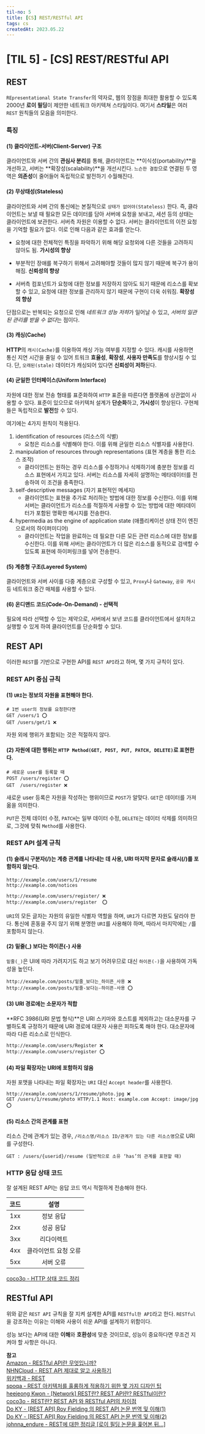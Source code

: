 ```yaml
---
til-no: 5
title: [CS] REST/RESTful API
tags: cs
createdAt: 2023.05.22
---
```


# [TIL 5] - [CS] REST/RESTful API

## REST

`REpresentational State Transfer`의 약자로, 웹의 장점을 최대한 활용할 수 있도록 2000년 **로이 필딩**이 제안한 네트워크 아키텍쳐 스타일이다. 여기서 **스타일**은 여러 `REST` 원칙들의 모음을 의미한다.

### 특징

#### (1) 클라이언트-서버(Client-Server) 구조

클라이언트와 서버 간의 **관심사 분리**를 통해, 클라이언트는 **이식성(portability)**을 개선하고, 서버는 **확장성(scalability)**을 개선시킨다. `느슨한 결합`으로 연결된 두 영역은 **의존성**이 줄어들어 독립적으로 발전하기 수월해진다.

#### (2) 무상태성(Stateless)

클라이언트와 서버 간의 통신에는 본질적으로 `상태가 없어야(Stateless)` 한다. 즉, 클라이언트는 보낼 때 필요한 모든 데이터를 담아 서버에 요청을 보내고, 세션 등의 상태는 클라이언트에 보관한다. 서버측 자원은 이용할 수 없다. 서버는 클라이언트의 이전 요청을 기억할 필요가 없다. 이로 인해 다음과 같은 효과를 얻는다.

- 요청에 대한 전체적인 특징을 파악하기 위해 해당 요청외에 다른 것들을 고려하지 않아도 됨. **가시성의 향상**

- 부분적인 장애를 복구하기 위해서 고려해야할 것들이 많지 않기 때문에 복구가 용이해짐. **신뢰성의 향상**

- 서버측 컴포넌트가 요청에 대한 정보를 저장하지 않아도 되기 때문에 리소스를 확보할 수 있고, 요청에 대한 정보를 관리하지 않기 때문에 구현이 더욱 쉬워짐. **확장성의 향상**

단점으로는 반복되는 요청으로 인해 *네트워크 성능 저하*가 일어날 수 있고, *서버의 일관된 관리를 받을 수 없다*는 점이다.

#### (3) 캐싱(Cache)

**HTTP**의 `캐시(Cache)`를 이용하여 캐싱 가능 여부를 지정할 수 있다. 캐시를 사용하면 통신 지연 시간을 줄일 수 있어 트워크 **효율성**, **확장성**, **사용자 만족도**를 향상시킬 수 있다. 단, `오래된(stale)` 데이터가 캐싱되어 있다면 **신뢰성이 저하**된다.

#### (4) 균일한 인터페이스(Uniform Interface)

자원에 대한 정보 전송 형태를 표준화하여 `HTTP` 표준을 따른다면 플랫폼에 상관없이 사용할 수 있다. 표준이 있으므로 아키텍처 설계가 **단순화**하고, **가시성**이 향상된다. 구현체들은 독립적으로 **발전**할 수 있다.

여기에는 4가지 원칙이 적용된다.

1. identification of resources (리소스의 식별)
   - 요청은 리소스를 식별해야 한다. 이를 위해 균일한 리소스 식별자를 사용한다.
2. manipulation of resources through representations (표현 계층을 통한 리소스 조작)
   - 클라이언트는 원하는 경우 리소스를 수정하거나 삭제하기에 충분한 정보를 리소스 표현에서 가지고 있다. 서버는 리소스를 자세히 설명하는 메타데이터를 전송하여 이 조건을 충족한다.
3. self-descriptive messages (자기 표현적인 메세지)
   - 클라이언트는 표현을 추가로 처리하는 방법에 대한 정보를 수신한다. 이를 위해 서버는 클라이언트가 리소스를 적절하게 사용할 수 있는 방법에 대한 메타데이터가 포함된 명확한 메시지를 전송한다.
4. hypermedia as the engine of application state (애플리케이션 상태 전이 엔진으로서의 하이퍼미디어)
   - 클라이언트는 작업을 완료하는 데 필요한 다른 모든 관련 리소스에 대한 정보를 수신한다. 이를 위해 서버는 클라이언트가 더 많은 리소스를 동적으로 검색할 수 있도록 표현에 하이퍼링크를 넣어 전송한다.

#### (5) 계층형 구조(Layered System)

클라이언트와 서버 사이를 다중 계층으로 구성할 수 있고, `Proxy`나 `Gateway`, `공유 캐시` 등 네트워크 중간 매체를 사용할 수 있다.

#### (6) 온디맨드 코드(Code-On-Demand) - 선택적

필요에 따라 선택할 수 있는 제약으로, 서버에서 보낸 코드를 클라이언트에서 설치하고 실행할 수 있게 하여 클라이언트를 단순화할 수 있다.

## REST API

이러한 `REST`를 기반으로 구현한 API를 `REST API`라고 하며, 몇 가지 규칙이 있다.

### REST API 중심 규칙

#### (1) `URI`는 **정보의 자원**을 표현해야 한다.

```shell
# 1번 user의 정보를 요청한다면
GET /users/1 ⭕
GET /users/get/1 ❌
```

자원 외에 행위가 포함되는 것은 적절하지 않다.

#### (2) **자원에 대한 행위**는 `HTTP Method(GET, POST, PUT, PATCH, DELETE)`로 표현한다.

```shell
# 새로운 user를 등록할 때
POST /users/register ⭕
GET  /users/register ❌
```

새로운 user 등록은 자원을 작성하는 행위이므로 `POST`가 알맞다. `GET`은 데이터를 가져옮을 의미한다.

`PUT`은 전체 데이터 수정, `PATCH`는 일부 데이터 수정, `DELETE`는 데이터 삭제를 의미하므로, 그것에 맞춰 `Method`를 사용한다.

### REST API 설계 규칙

#### (1) 슬래시 구분자(/)는 계층 관계를 나타내는 데 사용, URI 마지막 문자로 슬래시(/)를 포함하지 않는다.

```shell
http://example.com/users/1/resume
http://example.com/notices

http://example.com/users/register/ ❌
http://example.com/users/register  ⭕
```

`URI`의 모든 글자는 자원의 유일한 식별자 역할을 하며, `URI`가 다르면 자원도 달라야 한다. 통신에 혼동을 주지 않기 위해 분명한 `URI`를 사용해야 하며, 따라서 마지막에는 `/`를 포함하지 않는다.

#### (2) 밑줄(\_) 보다는 하이픈(-) 사용

`밑줄(_)`은 UI에 따라 가려지기도 하고 보기 어려우므로 대신 `하이픈(-)`을 사용하여 가독성을 높인다.

```shell
http://example.com/posts/밑줄_보다는_하이픈_사용 ❌
http://example.com/posts/밑줄-보다는-하이픈-사용 ⭕
```

#### (3) URI 경로에는 소문자가 적합

**RFC 3986(URI 문법 형식)**은 URI 스키마와 호스트를 제외하고는 대소문자를 구별하도록 규정하기 때문에 URI 경로에 대문자 사용은 피하도록 해야 한다. 대소문자에 따라 다른 리소스로 인식한다.

```shell
http://example.com/users/Register ❌
http://example.com/users/register ⭕
```

#### (4) 파일 확장자는 URI에 포함하지 않음

자원 포맷을 나타내는 파일 확장자는 `URI` 대신 `Accept header`를 사용한다.

```shell
http://example.com/users/1/resume/photo.jpg ❌
GET /users/1/resume/photo HTTP/1.1 Host: example.com Accept: image/jpg ⭕
```

#### (5) 리소스 간의 관계를 표현

리소스 간에 관계가 있는 경우, `/리소스명/리소스 ID/관계가 있는 다른 리소스명`으로 URI를 구성한다.

```shell
GET : /users/{userid}/resume (일반적으로 소유 ‘has’의 관계를 표현할 때)
```

### HTTP 응답 상태 코드

잘 설계된 REST API는 응답 코드 역시 적절하게 전송해야 한다.

| 코드 |         설명         |
| :--: | :------------------: |
| 1xx  |      정보 응답       |
| 2xx  |      성공 응답       |
| 3xx  |      리다이렉트      |
| 4xx  | 클라이언트 요청 오류 |
| 5xx  |      서버 오류       |

[coco3o - HTTP 상태 코드 정리](https://dev-coco.tistory.com/98)

## RESTful API

위와 같은 `REST API` 규칙을 잘 지켜 설계한 API를 `RESTful한 API`라고 한다. `RESTful`을 강조하는 이유는 이해와 사용이 쉬운 API를 설계하기 위함이다.

성능 보다는 API에 대한 **이해**와 **호환성**에 맞춘 것이므로, 성능이 중요하다면 무조건 지켜야 할 사항은 아니다.

**참고**\
[Amazon - RESTful API란 무엇입니까?](https://aws.amazon.com/ko/what-is/restful-api/)\
[NHNCloud - REST API 제대로 알고 사용하기](https://meetup.nhncloud.com/posts/92)\
[위키백과 - REST](https://ko.wikipedia.org/wiki/REST)\
[spoqa - REST 아키텍처를 훌륭하게 적용하기 위한 몇 가지 디자인 팁](https://spoqa.github.io/2012/02/27/rest-introduction.html)\
[heejeong Kwon - [Network] REST란? REST API란? RESTful이란?](https://gmlwjd9405.github.io/2018/09/21/rest-and-restful.html)\
[coco3o - REST란? REST API 와 RESTful API의 차이점](https://dev-coco.tistory.com/97)\
[Do KY - [REST API] Roy Fielding 의 REST API 논문 번역 및 이해(1)](https://m.blog.naver.com/aservmz/222234406469)\
[Do KY - [REST API] Roy Fielding 의 REST API 논문 번역 및 이해(2)](https://m.blog.naver.com/aservmz/222235368718)\
[johnna_endure - REST에 대한 정리글 [로이 필딩 논문을 훑어본 뒤...]](https://javachoi.tistory.com/431)
